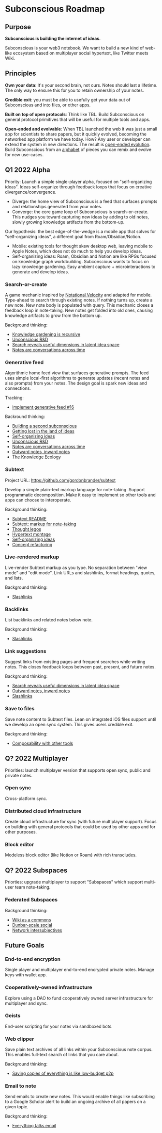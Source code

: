 # Subconscious Roadmap

## Purpose

**Subconscious is building the internet of ideas.**

Subconscious is your web3 notebook. We want to build a new kind of web-like ecosystem based on multiplayer social hypertext, like Twitter meets Wiki.

## Principles

**Own your data**: It's your second brain, not ours. Notes should last a lifetime. The only way to ensure this for you to retain ownership of your notes.

**Credible exit**: you must be able to usefully get your data out of Subconscious and into files, or other apps.

**Built on top of open protocols**: Think like TBL. Build Subconscious on general protocol primitives that will be useful for multiple tools and apps.

**Open-ended and evolvable**: When TBL launched the web it was just a small app for scientists to share papers, but it quickly evolved, becoming the networked app platform we have today. How? Any user or developer can extend the system in new directions. The result is [open-ended evolution](https://subconscious.substack.com/p/open-ended-tools-for-infinite-games). Build Subconscious from an [alphabet](https://subconscious.substack.com/p/provoking-emergence-with-alphabets) of pieces you can remix and evolve for new use-cases.

## Q1 2022 Alpha

Priority: Launch a simple single-player alpha, focused on "self-organizing ideas". Ideas self-organize through feedback loops that focus on creative divergence/convergence.

- Diverge: the home view of Subconscious is a feed that surfaces prompts and relationships generated from your notes.
- Converge: the core game loop of Subconscious is search-or-create. This nudges you toward capturing new ideas by adding to old notes, slowly growing knowledge artifacts from the bottom-up.

Our hypothesis: the best edge-of-the-wedge is a mobile app that solves for "self-organizing ideas", a different goal from Roam/Obsidian/Notion.

- Mobile: existing tools for thought skew desktop web, leaving mobile to Apple Notes, which does not do much to help you develop ideas.
- Self-organizing ideas: Roam, Obsidian and Notion are like RPGs focused on knowledge graph worldbuilding. Subconscious wants to focus on lazy knowledge gardening. Easy ambient capture + microinteractions to generate and develop ideas.

### Search-or-create

A game mechanic inspired by [Notational Velocity](https://notational.net/) and adapted for mobile. Type-ahead to search through existing notes. If nothing turns up, create a new note. New note body is populated with query. This mechanic closes a feedback loop in note-taking. New notes get folded into old ones, causing knowledge artifacts to grow from the bottom up.

Background thinking:

- [Knowledge gardening is recursive](https://subconscious.substack.com/p/knowledge-gardening-is-recursive)
- [Unconscious R&D](https://subconscious.substack.com/p/unconscious-r-and-d)
- [Search reveals useful dimensions in latent idea space](https://subconscious.substack.com/p/search-reveals-useful-dimensions)
- [Notes are conversations across time](https://subconscious.substack.com/p/notes-are-conversations-across-time)

### Generative feed

Algorithmic home feed view that surfaces generative prompts. The feed uses simple local-first algorithms to generate updates (recent notes and also prompts) from your notes. The design goal is spark new ideas and connections.

Tracking:

- [Implement generative feed #16](https://github.com/gordonbrander/subconscious/issues/16)


Backround thinking:

- [Building a second subconscious](https://subconscious.substack.com/p/second-subconscious)
- [Getting lost in the land of ideas](https://subconscious.substack.com/p/getting-lost-in-the-land-of-ideas)
- [Self-organizing ideas](https://subconscious.substack.com/p/self-organizing-ideas)
- [Unconscious R&D](https://subconscious.substack.com/p/unconscious-r-and-d)
- [Notes are conversations across time](https://subconscious.substack.com/p/notes-are-conversations-across-time)
- [Outward notes, inward notes](https://subconscious.substack.com/p/outward-notes-inward-notes)
- [The Knowledge Ecology](https://subconscious.substack.com/p/the-knowledge-ecology)

### Subtext

Project URL: https://github.com/gordonbrander/subtext

Develop a simple plain-text markup language for note-taking. Support programmatic decomposition. Make it easy to implement so other tools and apps can choose to interoperate.

Background thinking:

- [Subtext README](https://github.com/gordonbrander/subtext/blob/main/README.md)
- [Subtext: markup for note-taking](https://subconscious.substack.com/p/subtext-markup-for-note-taking)
- [Thought legos](https://subconscious.substack.com/p/thought-legos)
- [Hypertext montage](https://subconscious.substack.com/p/hypertext-montage)
- [Self-organizing ideas](https://subconscious.substack.com/p/self-organizing-ideas)
- [Concept refactoring](https://subconscious.substack.com/p/concept-refactoring)

### Live-rendered markup

Live-render Subtext markup as you type. No separation between "view mode" and "edit mode". Link URLs and slashlinks, format headings, quotes, and lists.

Background thinking:

- [Slashlinks](https://subconscious.substack.com/p/slashlinks)

### Backlinks

List backlinks and related notes below note.

Background thinking:

- [Slashlinks](https://subconscious.substack.com/p/slashlinks)

### Link suggestions

Suggest links from existing pages and frequent searches while writing notes. This closes feedback loops between past, present, and future notes.

Background thinking:

- [Search reveals useful dimensions in latent idea space](https://subconscious.substack.com/p/search-reveals-useful-dimensions)
- [Outward notes, inward notes](https://subconscious.substack.com/p/outward-notes-inward-notes)
- [Slashlinks](https://subconscious.substack.com/p/slashlinks)

### Save to files

Save note content to Subtext files. Lean on integrated iOS files support until we develop an open sync system. This gives users credible exit.

Background thinking:

- [Composability with other tools](https://subconscious.substack.com/p/composability-with-other-tools)

## Q? 2022 Multiplayer

Priorities: launch multiplayer version that supports open sync, public and private notes.

### Open sync

Cross-platform sync.

### Distributed cloud infrastructure

Create cloud infrastructure for sync (with future multiplayer support). Focus on building with general protocols that could be used by other apps and for other purposes.

### Block editor

Modeless block editor (like Notion or Roam) with rich transcludes.

## Q? 2022 Subspaces

Priorties: upgrade multiplayer to support "Subspaces" which support multi-user team note-taking.

### Federated Subspaces

Background thinking:

- [Wiki as a commons](https://subconscious.substack.com/p/wiki-as-a-commons)
- [Dunbar-scale social](https://subconscious.substack.com/p/dunbar-scale-social)
- [Network intersubjectives](https://subconscious.substack.com/p/network-intersubjectives)

## Future Goals

### End-to-end encryption

Single player and multiplayer end-to-end encrypted private notes. Manage keys with wallet app.

### Cooperatively-owned infrastructure

Explore using a DAO to fund cooperatively owned server infrastructure for multiplayer and sync.

### Geists

End-user scripting for your notes via sandboxed bots.

### Web clipper

Save plain text archives of all links within your Subconscious note corpus. This enables full-text search of links that you care about.

Background thinking:

- [Saving copies of everything is like low-budget p2p](https://subconscious.substack.com/p/saving-copies-of-everything-is-like)

### Email to note

Send emails to create new notes. This would enable things like subscribing to a Google Scholar alert to build an ongoing archive of all papers on a given topic.

Background thinking:

- [Everything talks email](https://subconscious.substack.com/p/everything-talks-email)